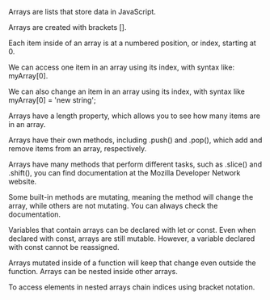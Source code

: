 Arrays are lists that store data in JavaScript.

Arrays are created with brackets [].

Each item inside of an array is at a numbered position, or index, starting at 0.

We can access one item in an array using its index, with syntax like: myArray[0].

We can also change an item in an array using its index, with syntax like myArray[0] = 'new string';

Arrays have a length property, which allows you to see how many items are in an array.

Arrays have their own methods, including .push() and .pop(), which add and remove items from an array, respectively.

Arrays have many methods that perform different tasks, such as .slice() and .shift(), you can find documentation
at the Mozilla Developer Network website.

Some built-in methods are mutating, meaning the method will change the array, while others are not mutating.
You can always check the documentation.

Variables that contain arrays can be declared with let or const. Even when declared with const, arrays are still mutable.
However, a variable declared with const cannot be reassigned.

Arrays mutated inside of a function will keep that change even outside the function.
Arrays can be nested inside other arrays.

To access elements in nested arrays chain indices using bracket notation.
